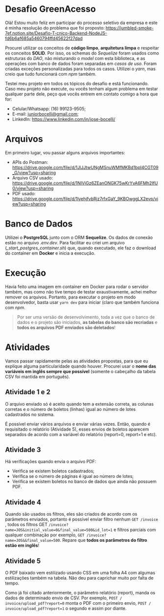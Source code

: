 # Desafio GreenAcesso

Olá! Estou muito feliz em participar do processo seletivo da empresa e este é minha resolução do problema que foi proposto: https://jumbled-smoke-7ef.notion.site/Desafio-T-cnico-Backend-NodeJS-fd6b6af685a5460794ffd45622f27dad

Procurei utilizar os conceitos de **código limpo**, **arquitetura limpa** e respeitar os conceitos **SOLID**. Por isso, os schemas do *Sequelize* foram usados como estruturas do *DAO*, não misturando o *model* com esta biblioteca, e as operações com banco de dados foram separadas em *casos de uso*. Foram criadas exceções personalizadas para todos os casos. Utilizei o *yarn*, mas creio que tudo funcionará com *npm* também.

Testei meu projeto em todos os tópicos do desafio e está funcionando. Caso meu projeto não execute, ou vocês tenham algum problema em testar qualquer parte dele, peço que vocês entrem em contato comigo a hora que for:
 - Celular/Whatsapp: (16) 99123-9505;
 - E-mail: juniorbocelli@gmail.com;
 - LinkedIn: https://www.linkedin.com/in/jose-bocelli/

# Arquivos

Em primeiro lugar, vou passar alguns arquivos importantes:
 - APIs do Postman: https://drive.google.com/file/d/1JlJJtwUNgMSnuWMfMKBd1bpI4CGT09_G/view?usp=sharing
 - Arquivo CSV usado: https://drive.google.com/file/d/1NIViGz6ZEanONGK75wKrYvA6FMh2IfU0/view?usp=sharing
 - PDF usado: https://drive.google.com/file/d/1lyehjfvbRjz7rfxGaY_9KBOwggLX2evp/view?usp=sharing

# Banco de Dados

Utilizei o **PostgreSQL** junto com o ORM **Sequelize**. Os dados de conexão estão no arquivo *.env.dev*. Para facilitar eu criei um arquivo (*_start_postgres_container.sh*) que, quando executado, ele faz o download do container em **Docker** e inicia a execução.

# Execução

Havia feito uma imagem em container em Docker para rodar o servidor também, mas como não tive tempo de testar exaustivamente, achei melhor remover os arquivos. Portanto, para executar o projeto em modo desenvolvedor, basta usar `yarn dev` para iniciar (claro que também funciona com *npm*.

> Por ser uma versão de desenvolvimento, toda a vez que o banco de dados
> e o projeto são iniciados, **as tabelas do banco são recriadas** e **todos
> os arquivos PDF enviados são deletados**!

# Atividades

Vamos passar rapidamente pelas as atividades propostas, para que eu explique alguma particularidade quando houver. Procurei usar o **nome das variáveis em inglês sempre que possível** (somente o cabeçalho da tabela CSV foi mantida em português).

## Atividade 1 e 2

O arquivo enviado só é aceito quando tem a extensão correta, as colunas corretas e o número de boletos (linhas) igual ao número de lotes cadastrados no sistema. 

É possível enviar vários arquivos e enviar várias vezes. Então, quando é requisitado o relatório (Atividade 5), esses envios de boletos aparecem separados de acordo com a variável do relatório (report=0, report=1 e etc).


## Atividade 3

Há verificações quando envia o arquivo PDF:

 - Verifica se existem boletos cadastrados;
 - Verifica se o número de páginas é igual ao número de lotes;
 - Verifica se existem boletos no banco de dados que ainda não possuem PDF.

## Atividade 4

Quando são usados os filtros, eles são criados de acordo com os parâmetros enviados, portanto é possível enviar filtro nenhum `GET /invoice` , todos os filtros GET `/invoice?name=JOS&initial_value=0&final_value=500&id_lot=1` e filtros parciais com qualquer combinação por exemplo, `GET /invoice?name=JOS&&final_value=500`. Repare que **todos os parâmetros do filtro estão em inglês**!

## Atividade 5

O PDF baixado vem estilizado usando CSS em uma folha A4 com algumas estilizações também na tabela. Não deu para caprichar muito por falta de tempo.

Como já foi citado anteriormente, o parâmetro relatório (report), manda os dados de determinado envio de CSV. Por exemplo, `POST / invoice/upload_pdf?report=0` monta o PDF com o primeiro envio, `POST / invoice/upload_pdf?report=1` o segundo e assim por diante.